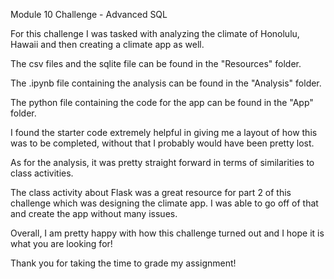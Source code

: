 Module 10 Challenge - Advanced SQL

For this challenge I was tasked with analyzing the climate of Honolulu, Hawaii and then creating a climate app as well. 

The csv files and the sqlite file can be found in the "Resources" folder. 

The .ipynb file containing the analysis can be found in the "Analysis" folder. 

The python file containing the code for the app can be found in the "App" folder. 

I found the starter code extremely helpful in giving me a layout of how this was to be completed, without that I probably would have been pretty lost. 

As for the analysis, it was pretty straight forward in terms of similarities to class activities. 

The class activity about Flask was a great resource for part 2 of this challenge which was designing the climate app. I was able to go off of that and create the app without many issues. 

Overall, I am pretty happy with how this challenge turned out and I hope it is what you are looking for!

Thank you for taking the time to grade my assignment!
